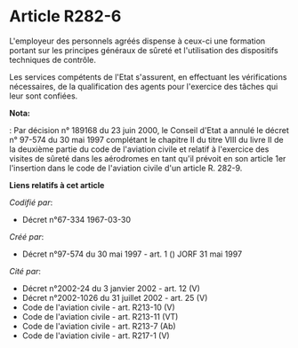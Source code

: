 # Article R282-6

L'employeur des personnels agréés dispense à ceux-ci une formation portant sur les principes généraux de sûreté et
l'utilisation des dispositifs techniques de contrôle.

Les services compétents de l'Etat s'assurent, en effectuant les vérifications nécessaires, de la qualification des agents
pour l'exercice des tâches qui leur sont confiées.

**Nota:**

: Par décision n° 189168 du 23 juin 2000, le Conseil d'Etat a annulé le décret n° 97-574 du 30 mai 1997 complétant le
chapitre II du titre VIII du livre II de la deuxième partie du code de l'aviation civile et relatif à l'exercice des visites
de sûreté dans les aérodromes en tant qu'il prévoit en son article 1er l'insertion dans le code de l'aviation civile d'un
article R. 282-9.

**Liens relatifs à cet article**

_Codifié par_:

  - Décret n°67-334 1967-03-30

_Créé par_:

  - Décret n°97-574 du 30 mai 1997 - art. 1 () JORF 31 mai 1997

_Cité par_:

  - Décret n°2002-24 du 3 janvier 2002 - art. 12 (V)
  - Décret n°2002-1026 du 31 juillet 2002 - art. 25 (V)
  - Code de l'aviation civile - art. R213-10 (V)
  - Code de l'aviation civile - art. R213-11 (VT)
  - Code de l'aviation civile - art. R213-7 (Ab)
  - Code de l'aviation civile - art. R217-1 (V)
